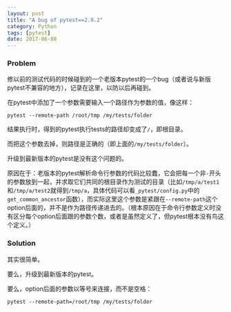 ```yaml
---
layout: post
title: "A bug of pytest==2.9.2"
category: Python
tags: [pytest]
date: 2017-06-08
---
```


### Problem

修以前的测试代码的时候碰到的一个老版本pytest的一个bug（或者说与新版pytest不兼容的地方），记录在这里，以防以后再碰到。

在pytest中添加了一个参数需要输入一个路径作为参数的值，像这样：

```
pytest --remote-path /root/tmp /my/tests/folder
```

结果执行时，得到的pytest执行tests的路径却变成了`/`，即根目录。

而把这个参数去掉，则路径是正确的（即上面的`/my/tests/folder`）。

升级到最新版本的pytest是没有这个问题的。

原因在于：老版本的pytest解析命令行参数的代码比较蠢，它会把每一个非`-`开头的参数放到一起，并求取它们共同的根目录作为测试的目录（比如`/tmp/a/test1`和`/tmp/a/test2`就得到`/tmp/a`，具体代码可以看`_pytest/config.py`中的`get_common_ancestor`函数），而实际这里这个参数是紧跟在`--remote-path`这个option后面的，并不是作为路径传递进去的。（根本原因在于命令行参数定义时没有区分每个option后面跟的参数个数，或者是虽然定义了，但pytest根本没有鸟这个定义。）

### Solution

其实很简单。

要么，升级到最新版本的pytest。

要么，option后面的参数以等号来连接，而不是空格：

```
pytest --remote-path=/root/tmp /my/tests/folder
```